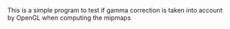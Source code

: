 This is a simple program to test if gamma correction is taken into account by OpenGL when computing the mipmaps
